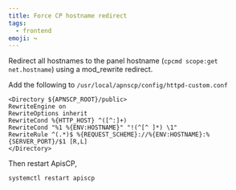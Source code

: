 ```yaml
---
title: Force CP hostname redirect
tags:
  - frontend
emoji: ↪️
---
```


Redirect all hostnames to the panel hostname (`cpcmd scope:get net.hostname`) using a mod_rewrite redirect. 

Add the following to `/usr/local/apnscp/config/httpd-custom.conf`

```
<Directory ${APNSCP_ROOT}/public>
RewriteEngine on
RewriteOptions inherit
RewriteCond %{HTTP_HOST} ^([^:]+)
RewriteCond "%1 %{ENV:HOSTNAME}" "!(^[^ ]*) \1"
RewriteRule ^(.*)$ %{REQUEST_SCHEME}://%{ENV:HOSTNAME}:%{SERVER_PORT}/$1 [R,L]
</Directory>
```

Then restart ApisCP,

```
systemctl restart apiscp
```
